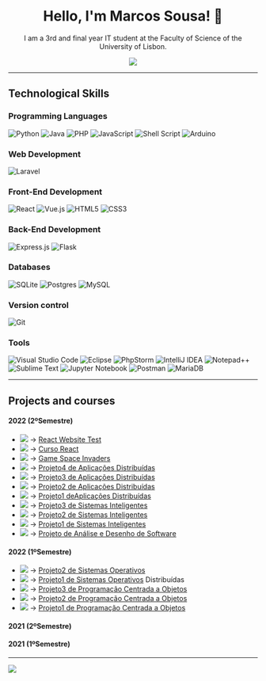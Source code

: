 <h1 align="center"> Hello, I'm  Marcos Sousa! 👋</h1>
<p align="center"> I am a 3rd and final year IT student at the Faculty of Science of the University of Lisbon.  </p>
<p align="center">
<a href="https://www.linkedin.com/in/marcos-sousa-leitao"><img src="https://img.shields.io/badge/linkedin-%230077B5.svg?&style=for-the-badge&logo=linkedin&logoColor=white"></a>
</p>

<hr>
<h2>Technological Skills</h2>

<h3>Programming Languages</h3>

<p align="center">
 
 ![Python](https://img.shields.io/badge/python-3670A0?style=for-the-badge&logo=python&logoColor=ffdd54)
 ![Java](https://img.shields.io/badge/java-%23ED8B00.svg?style=for-the-badge&logo=java&logoColor=white)
 ![PHP](https://img.shields.io/badge/php-%23777BB4.svg?style=for-the-badge&logo=php&logoColor=white)
 ![JavaScript](https://img.shields.io/badge/javascript-%23323330.svg?style=for-the-badge&logo=javascript&logoColor=%23F7DF1E)
 ![Shell Script](https://img.shields.io/badge/shell_script-%23121011.svg?style=for-the-badge&logo=gnu-bash&logoColor=white)
 ![Arduino](https://img.shields.io/badge/-Arduino-00979D?style=for-the-badge&logo=Arduino&logoColor=white)
 
</p>

<h3>Web Development</h3> 

<p align="center">

 ![Laravel](https://img.shields.io/badge/laravel-%23FF2D20.svg?style=for-the-badge&logo=laravel&logoColor=white)

</p>

<h3>Front-End Development</h3>

<p align="center">
 
 ![React](https://img.shields.io/badge/React-20232A?style=for-the-badge&logo=react&logoColor=61DAFB)
 ![Vue.js](https://img.shields.io/badge/vuejs-%2335495e.svg?style=for-the-badge&logo=vuedotjs&logoColor=%234FC08D)
 ![HTML5](https://img.shields.io/badge/html5-%23E34F26.svg?style=for-the-badge&logo=html5&logoColor=white)
 ![CSS3](https://img.shields.io/badge/css3-%231572B6.svg?style=for-the-badge&logo=css3&logoColor=white)

</p>
 
<h3>Back-End Development</h3>

<p align="center">
 
 ![Express.js](https://img.shields.io/badge/express.js-%23404d59.svg?style=for-the-badge&logo=express&logoColor=%2361DAFB)
 ![Flask](https://img.shields.io/badge/Flask-000000?style=for-the-badge&logo=flask&logoColor=white)

</p>

<h3>Databases</h3>

<p align="center">
 
 ![SQLite](https://img.shields.io/badge/sqlite-%2307405e.svg?style=for-the-badge&logo=sqlite&logoColor=white)
 ![Postgres](https://img.shields.io/badge/postgres-%23316192.svg?style=for-the-badge&logo=postgresql&logoColor=white)
 ![MySQL](https://img.shields.io/badge/mysql-%2300f.svg?style=for-the-badge&logo=mysql&logoColor=white)

</p>

<h3>Version control</h3>

<p align="center">
 
 ![Git](https://img.shields.io/badge/git-%23F05033.svg?style=for-the-badge&logo=git&logoColor=white)
 
</p>

<h3>Tools</h3>

<p align="center">
 
 ![Visual Studio Code](https://img.shields.io/badge/Visual%20Studio%20Code-0078d7.svg?style=for-the-badge&logo=visual-studio-code&logoColor=white)
 ![Eclipse](https://img.shields.io/badge/Eclipse-FE7A16.svg?style=for-the-badge&logo=Eclipse&logoColor=white)
 ![PhpStorm](https://img.shields.io/badge/phpstorm-143?style=for-the-badge&logo=phpstorm&logoColor=black&color=black&labelColor=darkorchid)
 ![IntelliJ IDEA](https://img.shields.io/badge/IntelliJIDEA-000000.svg?style=for-the-badge&logo=intellij-idea&logoColor=white)
 ![Notepad++](https://img.shields.io/badge/Notepad++-90E59A.svg?style=for-the-badge&logo=notepad%2b%2b&logoColor=black)
 ![Sublime Text](https://img.shields.io/badge/sublime_text-%23575757.svg?style=for-the-badge&logo=sublime-text&logoColor=important)
 ![Jupyter Notebook](https://img.shields.io/badge/jupyter-%23FA0F00.svg?style=for-the-badge&logo=jupyter&logoColor=white)
 ![Postman](https://img.shields.io/badge/Postman-FF6C37?style=for-the-badge&logo=postman&logoColor=white)
 ![MariaDB](https://img.shields.io/badge/MariaDB-003545?style=for-the-badge&logo=mariadb&logoColor=white)
 
</p>

<hr>

<h2>Projects and courses</h2>
<p align="center">

#### 2022 (2ºSemestre)
- <img src="https://progress-bar.dev/60"/> -> <a href="https://github.com/Marcos-Sousa-Developer/React_Website_Test">React Website Test</a>
- <img src="https://progress-bar.dev/100"/> -> <a href="https://github.com/Marcos-Sousa-Developer/React_learn">Curso React</a>
- <img src="https://progress-bar.dev/70"/> -> <a href="https://github.com/Marcos-Sousa-Developer/Space_Invaders">Game Space Invaders</a> 
- <img src="https://progress-bar.dev/100/"/> -> <a href="https://github.com/Marcos-Sousa-Developer/Aplicacoes_Distribuidas_v4">Projeto4 de Aplicações Distribuídas</a>
- <img src="https://progress-bar.dev/100/"/> -> <a href="https://github.com/Marcos-Sousa-Developer/Aplicacoes_Distribuidas_v3">Projeto3 de Aplicações Distribuídas</a>
- <img src="https://progress-bar.dev/100/"/> -> <a href="https://github.com/Marcos-Sousa-Developer/Aplicacoes_Distribuidas_v2">Projeto2 de Aplicações Distribuídas</a>
- <img src="https://progress-bar.dev/100/"/> -> <a href="https://github.com/Marcos-Sousa-Developer/Aplicacoes_Distribuidas_v1">Projeto1 deAplicações Distribuídas</a>
- <img src="https://progress-bar.dev/100/"/> -> <a href="https://github.com/Marcos-Sousa-Developer/Sistemas_Inteligentes_v3">Projeto3 de Sistemas Inteligentes</a>
- <img src="https://progress-bar.dev/100/"/> -> <a href="https://github.com/Marcos-Sousa-Developer/Sistemas_Inteligentes_v2">Projeto2 de Sistemas Inteligentes</a>
- <img src="https://progress-bar.dev/100/"/> -> <a href="https://github.com/Marcos-Sousa-Developer/Sistemas_Inteligentes_v1">Projeto1 de Sistemas Inteligentes</a>
- <img src="https://progress-bar.dev/100/"/> -> <a href="https://github.com/Marcos-Sousa-Developer/Analise_Desenho_Software">Projeto de Análise e Desenho de Software</a>

#### 2022 (1ºSemestre)
 
- <img src="https://progress-bar.dev/100/"/> -> <a href="https://github.com/Marcos-Sousa-Developer/Sistema_Operativos_v2">Projeto2 de Sistemas Operativos</a>
- <img src="https://progress-bar.dev/100/"/> -> <a href="https://github.com/Marcos-Sousa-Developer/Sistema_Operativos_v1">Projeto1 de Sistemas Operativos</a>
Distribuídas</a>
- <img src="https://progress-bar.dev/100/"/> -> <a href="https://github.com/Marcos-Sousa-Developer/Programacao_Centrada_Objetos_v3">Projeto3 de Programação Centrada a Objetos </a>
- <img src="https://progress-bar.dev/100/"/> -> <a href="https://github.com/Marcos-Sousa-Developer/Programacao_Centrada_Objetos_v3">Projeto2 de Programação Centrada a Objetos </a>
- <img src="https://progress-bar.dev/100/"/> -> <a href="https://github.com/Marcos-Sousa-Developer/Programacao_Centrada_Objetos_v3">Projeto1 de Programação Centrada a Objetos</a>

 
#### 2021 (2ºSemestre)
#### 2021 (1ºSemestre)




</p>

<hr>

![](https://komarev.com/ghpvc/?username=Marcos-Sousa-Developer&label=PROFILE+VIEWS)
